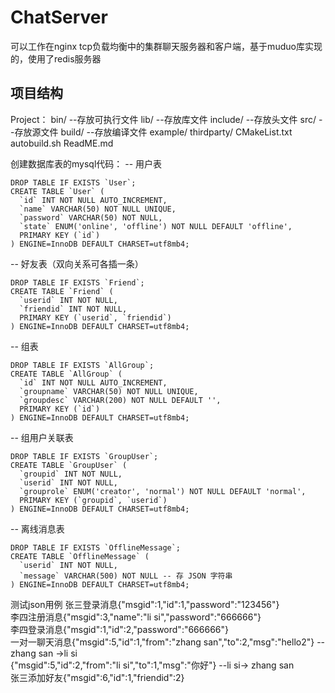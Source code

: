 # ChatServer
可以工作在nginx tcp负载均衡中的集群聊天服务器和客户端，基于muduo库实现的，使用了redis服务器
## 项目结构
Project：
        bin/                 --存放可执行文件
        lib/                 --存放库文件
        include/             --存放头文件
        src/                 --存放源文件
        build/               --存放编译文件
        example/
        thirdparty/
        CMakeList.txt
        autobuild.sh
        ReadME.md
        
创建数据库表的mysql代码：
-- 用户表
```mysql
DROP TABLE IF EXISTS `User`;
CREATE TABLE `User` (
  `id` INT NOT NULL AUTO_INCREMENT,
  `name` VARCHAR(50) NOT NULL UNIQUE,
  `password` VARCHAR(50) NOT NULL,
  `state` ENUM('online', 'offline') NOT NULL DEFAULT 'offline',
  PRIMARY KEY (`id`)
) ENGINE=InnoDB DEFAULT CHARSET=utf8mb4;
```

-- 好友表（双向关系可各插一条）
```mysql
DROP TABLE IF EXISTS `Friend`;
CREATE TABLE `Friend` (
  `userid` INT NOT NULL,
  `friendid` INT NOT NULL,
  PRIMARY KEY (`userid`, `friendid`)
) ENGINE=InnoDB DEFAULT CHARSET=utf8mb4;
```

-- 组表
```mysql
DROP TABLE IF EXISTS `AllGroup`;
CREATE TABLE `AllGroup` (
  `id` INT NOT NULL AUTO_INCREMENT,
  `groupname` VARCHAR(50) NOT NULL UNIQUE,
  `groupdesc` VARCHAR(200) NOT NULL DEFAULT '',
  PRIMARY KEY (`id`)
) ENGINE=InnoDB DEFAULT CHARSET=utf8mb4;
```

-- 组用户关联表
```mysql
DROP TABLE IF EXISTS `GroupUser`;
CREATE TABLE `GroupUser` (
  `groupid` INT NOT NULL,
  `userid` INT NOT NULL,
  `grouprole` ENUM('creator', 'normal') NOT NULL DEFAULT 'normal',
  PRIMARY KEY (`groupid`, `userid`)
) ENGINE=InnoDB DEFAULT CHARSET=utf8mb4;
```
-- 离线消息表
```mysql
DROP TABLE IF EXISTS `OfflineMessage`;
CREATE TABLE `OfflineMessage` (
  `userid` INT NOT NULL,
  `message` VARCHAR(500) NOT NULL -- 存 JSON 字符串
) ENGINE=InnoDB DEFAULT CHARSET=utf8mb4;
```


测试json用例     张三登录消息{"msgid":1,"id":1,"password":"123456"}  <br />
                 李四注册消息{"msgid":3,"name":"li si","password":"666666"} <br />
                 李四登录消息{"msgid":1,"id":2,"password":"666666"} <br />
                 一对一聊天消息{"msgid":5,"id":1,"from":"zhang san","to":2,"msg":"hello2"}  --zhang san ->li si  <br />
                              {"msgid":5,"id":2,"from":"li si","to":1,"msg":"你好"}       --li si-> zhang san    <br />
                张三添加好友{"msgid":6,"id":1,"friendid":2}                    <br />
